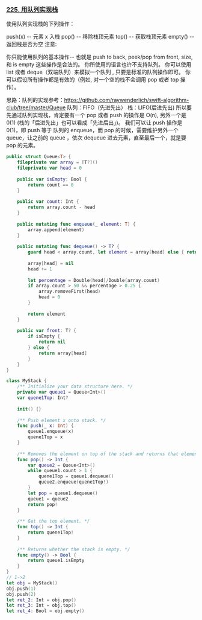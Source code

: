 ### [225. 用队列实现栈](https://leetcode-cn.com/problems/implement-stack-using-queues/)

使用队列实现栈的下列操作：

push(x) -- 元素 x 入栈
pop() -- 移除栈顶元素
top() -- 获取栈顶元素
empty() -- 返回栈是否为空
注意:

你只能使用队列的基本操作-- 也就是 push to back, peek/pop from front, size, 和 is empty 这些操作是合法的。
你所使用的语言也许不支持队列。 你可以使用 list 或者 deque（双端队列）来模拟一个队列 , 只要是标准的队列操作即可。
你可以假设所有操作都是有效的（例如, 对一个空的栈不会调用 pop 或者 top 操作）。

思路：队列的实现参考：https://github.com/raywenderlich/swift-algorithm-club/tree/master/Queue
队列：FIFO（先进先出） 栈：LIFO(后进先出)
所以要先通过队列实现栈，肯定要有一个 pop 或者 push 的操作是 O(n), 另外一个是 0(1) (栈的「后进先出」也可以看成「先进后出」)。
我们可以让 push 操作是 0(1)，即 push 等于 队列的 enqueue，而 pop 的时候，需要维护另外一个 queue，让之前的 queue ，依次 dequeue 进去元素，直至最后一个，就是要 pop 的元素。

```swift
public struct Queue<T> {
    fileprivate var array = [T?]()
    fileprivate var head = 0
    
    public var isEmpty: Bool {
        return count == 0
    }
    
    public var count: Int {
        return array.count - head
    }
    
    public mutating func enqueue(_ element: T) {
        array.append(element)
    }
    
    public mutating func dequeue() -> T? {
        guard head < array.count, let element = array[head] else { return nil }
        
        array[head] = nil
        head += 1
        
        let percentage = Double(head)/Double(array.count)
        if array.count > 50 && percentage > 0.25 {
            array.removeFirst(head)
            head = 0
        }
        
        return element
    }
    
    public var front: T? {
        if isEmpty {
            return nil
        } else {
            return array[head]
        }
    }
}

class MyStack {
    /** Initialize your data structure here. */
    private var queue1 = Queue<Int>()
    var quene1Top: Int?
    
    init() {}
    
    /** Push element x onto stack. */
    func push(_ x: Int) {
        queue1.enqueue(x)
        quene1Top = x
    }
    
    /** Removes the element on top of the stack and returns that element. */
    func pop() -> Int {
        var queue2 = Queue<Int>() 
        while queue1.count > 1 {
            quene1Top = queue1.dequeue()
            queue2.enqueue(quene1Top!)
        }
        let pop = queue1.dequeue()
        queue1 = queue2
        return pop!
    }
    
    /** Get the top element. */
    func top() -> Int {
        return quene1Top!
    }
    
    /** Returns whether the stack is empty. */
    func empty() -> Bool {
        return queue1.isEmpty
    }
}
// 1->2
let obj = MyStack()
obj.push(1)
obj.push(2)
let ret_2: Int = obj.pop()
let ret_3: Int = obj.top()
let ret_4: Bool = obj.empty()
```


